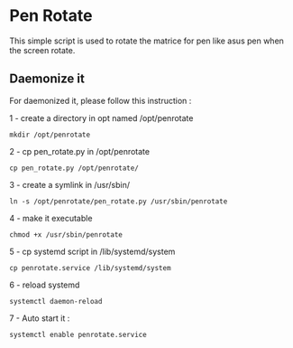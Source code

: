 # Pen Rotate

This simple script is used to rotate the matrice for pen like asus pen
when the screen rotate.

## Daemonize it

For daemonized it, please follow this instruction :

1 - create a directory in opt named /opt/penrotate

`mkdir /opt/penrotate`

2 - cp pen_rotate.py in /opt/penrotate

`cp pen_rotate.py /opt/penrotate/`

3 - create a symlink in /usr/sbin/

`ln -s /opt/penrotate/pen_rotate.py /usr/sbin/penrotate `

4 - make it executable

`chmod +x /usr/sbin/penrotate`

5 - cp systemd script in /lib/systemd/system

`cp penrotate.service /lib/systemd/system`

6 - reload systemd

`systemctl daemon-reload`

7 - Auto start it :

`systemctl enable penrotate.service`

